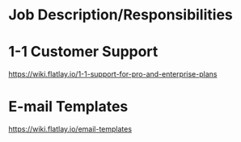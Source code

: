 <!-- TITLE: Account Management Guidelines-->

# Job Description/Responsibilities
# 1-1 Customer Support
https://wiki.flatlay.io/1-1-support-for-pro-and-enterprise-plans

# E-mail Templates
https://wiki.flatlay.io/email-templates